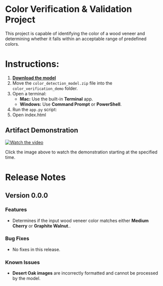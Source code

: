 # Color Verification & Validation Project

This project is capable of identifying the color of a wood veneer and determining whether it falls within an acceptable range of predefined colors.

# Instructions:

1. **[Download the model](https://drive.google.com/file/d/1L-xwOJkQyGt5-RdzT-VCRaANdbaJTYc1/view?usp=sharing)**
2. Move the `color_detection_model.zip` file into the `color_verification_demo` folder.
3. Open a terminal:
   - **Mac:** Use the built-in **Terminal** app.
   - **Windows:** Use **Command Prompt** or **PowerShell**.
4. Run the `app.py` script:
5. Open index.html

## Artifact Demonstration

[![Watch the video](https://img.youtube.com/vi/FBtAFtMBl1I/hqdefault.jpg)](https://youtu.be/FBtAFtMBl1I?feature=shared&t=85)

Click the image above to watch the demonstration starting at the specified time.

# Release Notes

## Version 0.0.0

### **Features**
- Determines if the input wood veneer color matches either **Medium Cherry** or **Graphite Walnut**..

### **Bug Fixes**
- No fixes in this release.

### **Known Issues**
- **Desert Oak images** are incorrectly formatted and cannot be processed by the model.

